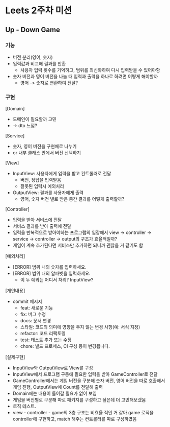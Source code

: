 # Leets 2주차 미션
## Up - Down Game

### 기능
- 버전 분리(영어, 숫자)
- 입력값과 비교해 결과를 반환
  - 사용자 입력 횟수를 기억하고, 범위를 최신화하여 다시 입력받을 수 있어야함
- 숫자 버전과 영어 버전을 나눌 때 입력과 출력을 하나로 하려면 어떻게 해야할까
  - 영어 -> 숫자로 변환하여 전달?

### 구현
[Domain]
- 도메인이 필요할까 고민
- -> dto 느낌?

[Service]
- 숫자, 영어 버전을 구현체로 나누기
- or 내부 클래스 안에서 버전 선택하기

[View]
- InputView: 사용자에게 입력을 받고 컨트롤러로 전달
  - 버전, 정답을 입력받음
  - 잘못된 입력시 예외처리
- OutputView: 결과를 사용자에게 출력
  - 영어, 숫자 버전 별로 받은 중간 결과를 어떻게 출력할까?

[Controller]
- 입력을 받아 서비스에 전달
- 서비스 결과를 받아 출력에 전달
- 입력을 반복적으로 받아야하는 프로그램의 입장에서 view -> controller -> service -> controller -> output의 구조가 효율적일까?
- 게임이 계속 추가된다면 서비스만 추가하면 되니까 괜찮을 거 같기도 함

[예외처리]
- [ERROR] 범위 내의 숫자를 입력하세요.
- [ERROR] 범위 내의 알파벳을 입력하세요.
  - 이 두 예외는 어디서 처리? InputView?

[개인내용]
- commit 메시지
  - feat: 새로운 기능
  - fix: 버그 수정
  - docs: 문서 변경
  - 스타일: 코드의 의미에 영향을 주지 않는 변경 사항(예: 서식 지정)
  - refactor: 코드 리팩토링
  - test: 테스트 추가 또는 수정
  - chore: 빌드 프로세스, CI 구성 등이 변경됩니다.

[실제구현]
- InputView와 OutputView로 View를 구성
- InputView에서 프로그램 구동에 필요한 입력을 받아 GameController로 전달
- GameController에서는 게임 버전을 구분해 숫자 버전, 영어 버전을 따로 호출해서 게임 진행, OutputView에 Count를 전달해 출력
- Domain에는 내용이 들어갈 필요가 없어 보임
- 게임을 버전별로 구분해 따로 패키지를 구성하고 싶은데 더 고민해보겠음
- 로직 테스트. 
- view - controller - game의 3층 구조는 비효율 적인 거 같아 game 로직을 controller에 구현하고, match 해주는 컨트롤러를 따로 구성하였음
